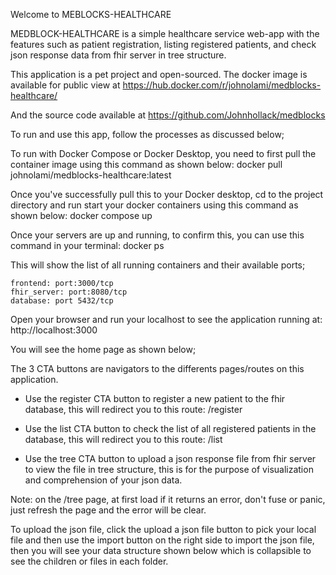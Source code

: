 Welcome to MEBLOCKS-HEALTHCARE

MEDBLOCK-HEALTHCARE is a simple healthcare service web-app with the features such as patient registration, listing registered patients, and check json response data from fhir server in tree structure.

This application is a pet project and open-sourced. The docker image is available for public view at https://hub.docker.com/r/johnolami/medblocks-healthcare/

And the source code available at https://github.com/Johnhollack/medblocks

To run and use this app, follow the processes as discussed below;

To run with Docker Compose or Docker Desktop, you need to first pull the container image using this command as shown below: 
    docker pull johnolami/medblocks-healthcare:latest

Once you've successfully pull this to your Docker desktop, cd to the project directory and run start your docker containers using this command as shown below:
    docker compose up

Once your servers are up and running, to confirm this, you can use this command in your terminal: 
    docker ps

This will show the list of all running containers and their available ports;

    frontend: port:3000/tcp
    fhir_server: port:8080/tcp
    database: port 5432/tcp

Open your browser and run your localhost to see the application running at: 
    http://localhost:3000


You will see the home page as shown below;


The 3 CTA buttons are navigators to the differents pages/routes on this application. 

- Use the register CTA button to register a new patient to the fhir database, this will redirect you to this route: /register

- Use the list CTA button to check the list of all registered patients in the database, this will redirect you to this route: /list

- Use the tree CTA button to upload a json response file from fhir server to view the file in tree structure, this is for the purpose of visualization and comprehension of your json data.

Note: on the /tree page, at first load if it returns an error, don't fuse or panic, just refresh the page and the error will be clear.

To upload the json file, click the upload a json file button to pick your local file and then use the import button on the right side to import the json file, then you will see your data structure shown below which is collapsible to see the children or files in each folder.




